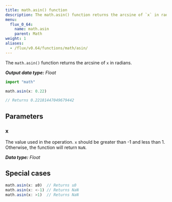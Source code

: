 ```yaml
---
title: math.asin() function
description: The math.asin() function returns the arcsine of `x` in radians.
menu:
  flux_0_64:
    name: math.asin
    parent: Math
weight: 1
aliases:
  - /flux/v0.64/functions/math/asin/
---
```


The `math.asin()` function returns the arcsine of `x` in radians.

_**Output data type:** Float_

```js
import "math"

math.asin(x: 0.22)

// Returns 0.22181447049679442
```

## Parameters

### x
The value used in the operation.
`x` should be greater than -1 and less than 1.
Otherwise, the function will return `NaN`.

_**Data type:** Float_

## Special cases
```js
math.asin(x: ±0)  // Returns ±0
math.asin(x: <-1) // Returns NaN
math.asin(x: >1)  // Returns NaN
```
